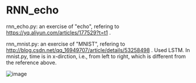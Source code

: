 # RNN_echo  
rnn_echo.py: an exercise of "echo", refering to https://yq.aliyun.com/articles/177529?t=t1 .  
  
rnn_mnist.py: an exercise of "MNIST", refering to http://blog.csdn.net/qq_16949707/article/details/53258498 . Used LSTM.
In mnist.py, time is in x-dirction, i.e., from left to right, which is different from the reference above.

![image](https://github.com/Menglinucas/RNN_echo_MNIST/blob/master/RNN.PNG)

